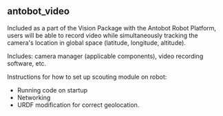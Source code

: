 ## antobot_video

Included as a part of the Vision Package with the Antobot Robot Platform, users will be able to record video while simultaneously tracking the camera's location in global space (latitude, longitude, altitude).

Includes: camera manager (applicable components), video recording software, etc.

Instructions for how to set up scouting module on robot:
- Running code on startup
- Networking
- URDF modification for correct geolocation.
